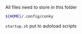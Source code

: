 All files need to store in this folder

```sh
${HOME}/.config/conky
```


`startup.sh` put to autoload scripts
